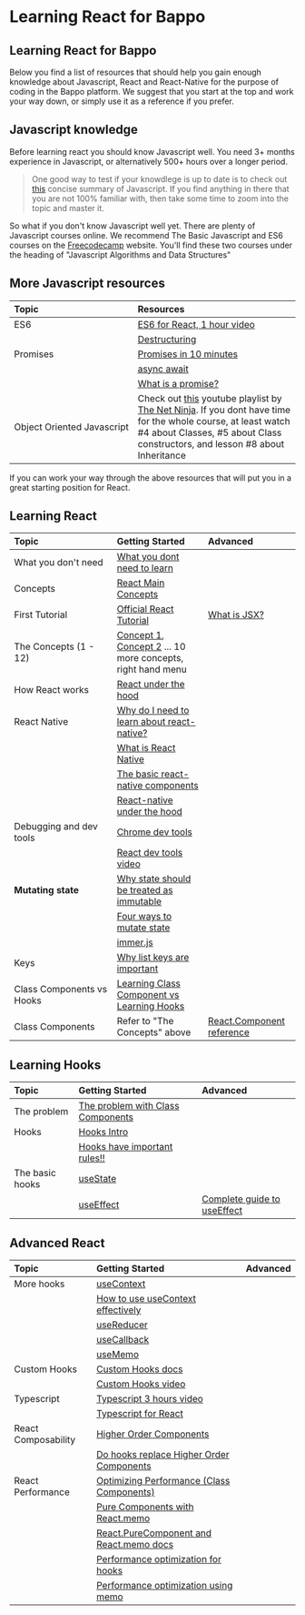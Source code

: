 # Learning React for Bappo

## Learning React for Bappo

Below you find a list of resources that should help you gain enough knowledge about Javascript, React and React-Native for the purpose of coding in the Bappo platform. We suggest that you start at the top and work your way down, or simply use it as a reference if you prefer.

## Javascript knowledge

Before learning react you should know Javascript well. You need 3+ months experience in Javascript, or alternatively 500+ hours over a longer period.

> One good way to test if your knowdlege is up to date is to check out [this](https://developer.mozilla.org/en-US/docs/Web/JavaScript/A_re-introduction_to_JavaScript) concise summary of Javascript. If you find anything in there that you are not 100% familiar with, then take some time to zoom into the topic and master it.

So what if you don't know Javascript well yet. There are plenty of Javascript courses online. We recommend The Basic Javascript and ES6 courses on the [Freecodecamp](https://www.freecodecamp.org/learn) website. You'll find these two courses under the heading of "Javascript Algorithms and Data Structures"

## More Javascript resources

| Topic | Resources |
| :--- | :--- |
| ES6 | [ES6 for React, 1 hour video](https://www.youtube.com/watch?v=NCwa_xi0Uuc&t=109s) |
|  | [Destructuring](https://developer.mozilla.org/en-US/docs/Web/JavaScript/Reference/Operators/Destructuring_assignment) |
| Promises | [Promises in 10 minutes](https://www.youtube.com/watch?v=DHvZLI7Db8E) |
|  | [async await](https://www.youtube.com/watch?v=DHvZLI7Db8E) |
|  | [What is a promise?](https://medium.com/javascript-scene/master-the-javascript-interview-what-is-a-promise-27fc71e77261) |
| Object Oriented Javascript | Check out [this](https://www.youtube.com/playlist?list=PL4cUxeGkcC9i5yvDkJgt60vNVWffpblB7) youtube playlist by [The Net Ninja](https://www.youtube.com/channel/UCW5YeuERMmlnqo4oq8vwUpg). If you dont have time for the whole course, at least watch \#4 about Classes, \#5 about Class constructors, and lesson \#8 about Inheritance |

If you can work your way through the above resources that will put you in a great starting position for React.

## Learning React

| Topic | Getting Started | Advanced |
| :--- | :--- | :--- |
| What you don't need | [What you dont need to learn](https://vimeo.com/445431272/99599f7a74) |  |
| Concepts | [React Main Concepts](https://reactjs.org/docs/hello-world.html) |  |
| First Tutorial | [Official React Tutorial](https://reactjs.org/tutorial/tutorial.html) | [What is JSX?](https://reactjs.org/docs/jsx-in-depth.html) |
| The Concepts \(1 - 12\) | [Concept 1](https://reactjs.org/docs/hello-world.html), [Concept 2](https://reactjs.org/docs/introducing-jsx.html) ... 10 more concepts, right hand menu |  |
| How React works | [React under the hood](https://www.freecodecamp.org/news/react-under-the-hood/) |  |
| React Native | [Why do I need to learn about react-native?](https://vimeo.com/445446985/01569eee6e) |  |
|  | [What is React Native](https://medium.com/@thinkwik/react-native-what-is-it-and-why-is-it-used-b132c3581df) |  |
|  | [The basic react-native components](https://reactnative.dev/docs/intro-react-native-components) |  |
|  | [React-native under the hood](https://www.youtube.com/watch?v=OnCio4h1J3M) |  |
| Debugging and dev tools | [Chrome dev tools](https://www.youtube.com/watch?v=H0XScE08hy8) |  |
|  | [React dev tools video](https://www.youtube.com/watch?v=DQjMiKEwl_E) |  |
| **Mutating state** | [Why state should be treated as immutable](https://www.youtube.com/watch?v=4LzcQyZ9JOU&t=211s) |  |
|  | [Four ways to mutate state](https://www.freecodecamp.org/news/handling-state-in-react-four-immutable-approaches-to-consider-d1f5c00249d5/) |  |
|  | [immer.js](https://www.youtube.com/watch?v=vsrhBUxfXQM) |  |
| Keys | [Why list keys are important](https://www.youtube.com/watch?v=0sasRxl35_8) |  |
| Class Components vs Hooks | [Learning Class Component vs Learning Hooks](https://vimeo.com/445472770/ace64e31ec) |  |
| Class Components | Refer to "The Concepts" above | [React.Component reference](https://reactjs.org/docs/react-component.html) |

## Learning Hooks

| Topic | Getting Started | Advanced |
| :--- | :--- | :--- |
| The problem | [The problem with Class Components](https://itnext.io/react-class-components-are-dead-hint-not-yet-1d0a151173b8) |  |
| Hooks | [Hooks Intro](https://reactjs.org/docs/hooks-intro.html) |  |
|  | [Hooks have important rules!!](https://reactjs.org/docs/hooks-rules.html) |  |
| The basic hooks | [useState](https://www.youtube.com/watch?v=9xhKH43llhU) |  |
|  | [useEffect](https://www.youtube.com/watch?v=j1ZRyw7OtZs) | [Complete guide to useEffect](https://overreacted.io/a-complete-guide-to-useeffect/) |

## Advanced React

| Topic | Getting Started | Advanced |
| :--- | :--- | :--- |
| More hooks | [useContext](https://www.youtube.com/watch?v=lhMKvyLRWo0) |  |
|  | [How to use useContext effectively](https://kentcdodds.com/blog/how-to-use-react-context-effectively) |  |
|  | [useReducer](https://www.youtube.com/watch?v=wcRawY6aJaw) |  |
|  | [useCallback](https://www.youtube.com/watch?v=-Ls48dd-vJE) |  |
|  | [useMemo](https://www.youtube.com/watch?v=RkBg0gDTLU8) |  |
| Custom Hooks | [Custom Hooks docs](https://reactjs.org/docs/hooks-custom.html) |  |
|  | [Custom Hooks video](https://www.youtube.com/watch?v=5JSigy8E6vk) |  |
| Typescript | [Typescript 3 hours video](https://www.youtube.com/watch?v=BwuLxPH8IDs&t=25s) |  |
|  | [Typescript for React](https://www.youtube.com/watch?v=Z5iWr6Srsj8) |  |
| React Composability | [Higher Order Components](https://reactjs.org/docs/higher-order-components.html#use-hocs-for-cross-cutting-concerns) |  |
|  | [Do hooks replace Higher Order Components](https://medium.com/javascript-scene/do-react-hooks-replace-higher-order-components-hocs-7ae4a08b7b58) |  |
| React Performance | [Optimizing Performance \(Class Components\)](https://reactjs.org/docs/optimizing-performance.html) |  |
|  | [Pure Components with React.memo](https://www.youtube.com/watch?v=o-alRbk_zP0) |  |
|  | [React.PureComponent and React.memo docs](https://reactjs.org/docs/react-api.html#reactpurecomponent) |  |
|  | [Performance optimization for hooks](https://rahmanfadhil.com/optimize-react-hooks/) |  |
|  | [Performance optimization using memo](https://medium.com/better-programming/performance-optimization-with-react-hooks-and-memo-e3186f7ff9ab) |  |

